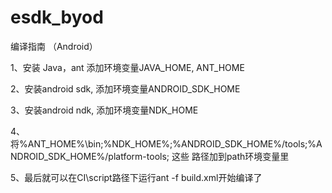 # esdk_byod
编译指南 （Android）

1、安装 Java，ant 添加环境变量JAVA_HOME, ANT_HOME

2、安装android sdk, 添加环境变量ANDROID_SDK_HOME

3、安装android ndk, 添加环境变量NDK_HOME

4、将%ANT_HOME%\bin;%NDK_HOME%;%ANDROID_SDK_HOME%/tools;%ANDROID_SDK_HOME%/platform-tools; 这些 路径加到path环境变量里

5、最后就可以在CI\script路径下运行ant -f build.xml开始编译了
